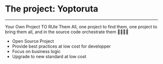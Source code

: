 # The project: Yoptoruta

---

Your Own Project TO RUle Them All, one project to find them, one project to bring them all, and in the source code orchestrate them 🧙💍🧝🔁

- Open Source Project
- Provide best practices at low cost for developper
- Focus on business logic
- Upgrade to new standard at low cost

<!--
A set of tool to help developper to setup and use best pratices.
- Code generation
- Pre-defined environment
- Scripts
- Modern technologies
- Monorepo
-->
